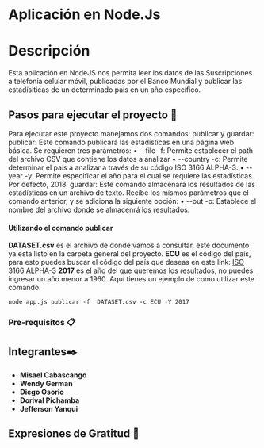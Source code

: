 # Aplicación en Node.Js
# Descripción
Esta  aplicación en NodeJS nos  permita leer los datos de las
Suscripciones a telefonía celular móvil, publicadas por el Banco
Mundial y publicar las estadísiticas de un determinado país en un
año específico.

## Pasos para ejecutar el proyecto 🚀
Para ejecutar este proyecto manejamos dos comandos:
publicar y guardar:
publicar: Este comando publicará las
estadísticas en una página web básica. Se requieren tres
parámetros:
• --file -f: Permite establecer el path del archivo CSV que
contiene los datos a analizar
• --country -c: Permite determinar el país a analizar a través
de su código ISO 3166 ALPHA-3.
• --year -y: Permite especificar el año para el cual se
requiere las estadísticas. Por defecto, 2018.
guardar: Este comando almacenará los
resultados de las estadísticas en un archivo de texto. Recibe los
mismos parámetros que el comando anterior, y se adiciona la
siguiente opción:
• --out -o: Establece el nombre del archivo donde se almacenrá
los resultados.

#### Utilizando el comando publicar
**DATASET.csv** es el archivo de donde vamos a consultar, este documento ya esta listo en la carpeta general del proyecto.
**ECU** es el código del país, para esto puedes buscar el código del país que deseas en este link:
[ISO 3166 ALPHA-3](https://laendercode.net/es/3-letter-list.html)
**2017** es el año del que queremos los resultados, no puedes ingresar un año menor a 1960.
Aquí tienes un ejemplo de como utilizar este comando:

```
node app.js publicar -f  DATASET.csv -c ECU -Y 2017  
```


### Pre-requisitos 📋

## Integrantes✒️

* **Misael Cabascango** 
* **Wendy German** 
* **Diego Osorio** 
* **Dorival Pichamba** 
* **Jefferson Yanqui** 
## Expresiones de Gratitud 🎁








